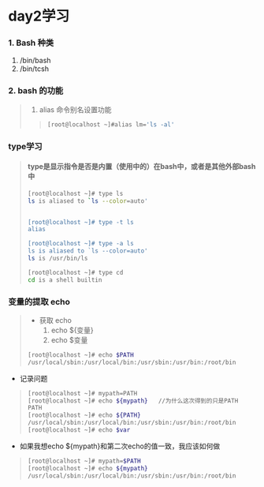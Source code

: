 # day2学习
### 1. Bash 种类
1.  /bin/bash
2.  /bin/tcsh

### 2. bash 的功能
>    1. alias 命令别名设置功能
>>```bash
>>[root@localhost ~]#alias lm='ls -al'
>>```
        

### type学习
>#### type是显示指令是否是内置（使用中的）在bash中，或者是其他外部bash中
>```bash
>[root@localhost ~]# type ls
>ls is aliased to `ls --color=auto'
>
>
>[root@localhost ~]# type -t ls
>alias
>
>[root@localhost ~]# type -a ls
>ls is aliased to `ls --color=auto'
>ls is /usr/bin/ls
>
>[root@localhost ~]# type cd
>cd is a shell builtin
>```
>

### 变量的提取 echo
>
>- 获取  echo
>    1. echo ${变量}
>    2. echo $变量
>
>```bash
>[root@localhost ~]# echo $PATH
>/usr/local/sbin:/usr/local/bin:/usr/sbin:/usr/bin:/root/bin
>```
>
- 记录问题
> ```bash
>[root@localhost ~]# mypath=PATH
>[root@localhost ~]# echo ${mypath}   //为什么这次得到的只是PATH
>PATH
>[root@localhost ~]# echo ${PATH}
>/usr/local/sbin:/usr/local/bin:/usr/sbin:/usr/bin:/root/bin
>[root@localhost ~]# echo $var
> ```

- 如果我想echo ${mypath}和第二次echo的值一致，我应该如何做
> ```bash
>[root@localhost ~]# mypath=$PATH
>[root@localhost ~]# echo ${mypath}
>/usr/local/sbin:/usr/local/bin:/usr/sbin:/usr/bin:/root/bin
> ```
